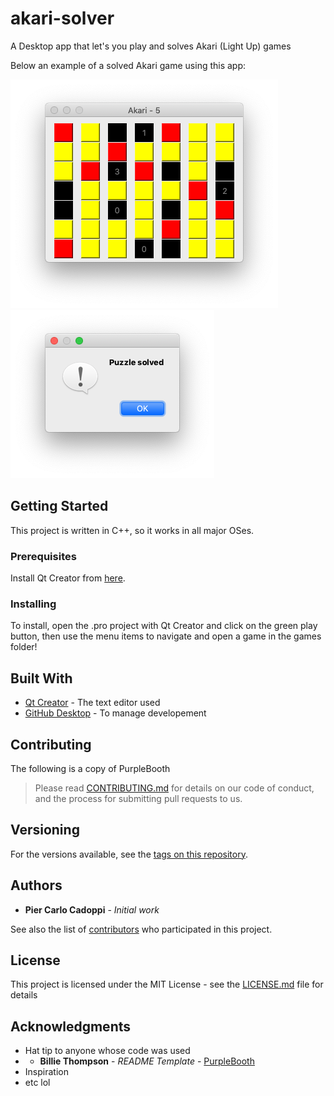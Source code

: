 # akari-solver
A Desktop app that let's you play and solves Akari (Light Up) games

Below an example of a solved Akari game using this app: 

![Akari board](images/akari-board.png) ![Puzzle solved!](images/puzzle-solved.png)

## Getting Started

This project is written in C++, so it works in all major OSes.

### Prerequisites

Install Qt Creator from [here](https://www.qt.io/download-qt-installer).

### Installing

To install, open the .pro project with Qt Creator and click on the green play button, then use the menu items to navigate and open a game in the games folder!

## Built With

* [Qt Creator](https://www.qt.io/) - The text editor used
* [GitHub Desktop](https://desktop.github.com/) - To manage developement

## Contributing

The following is a copy of PurpleBooth
> Please read [CONTRIBUTING.md](https://gist.github.com/PurpleBooth/b24679402957c63ec426) for details on our code of conduct, and the process for submitting pull requests to us.

## Versioning

<!-- We use [SemVer](http://semver.org/) for versioning. -->
For the versions available, see the [tags on this repository](https://github.com/cad0p/Money/tags). 

## Authors

* **Pier Carlo Cadoppi** - *Initial work*

See also the list of [contributors](https://github.com/cad0p/Money/contributors) who participated in this project.

## License

This project is licensed under the MIT License - see the [LICENSE.md](LICENSE.md) file for details

## Acknowledgments

* Hat tip to anyone whose code was used
*  * **Billie Thompson** - *README Template* - [PurpleBooth](https://github.com/PurpleBooth)
* Inspiration
* etc lol
